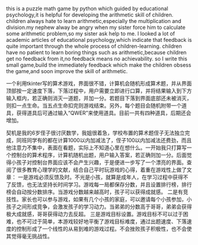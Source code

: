 this is a puzzle math game by python which guided by educational psychology,it is helpful for developing the arithmetic skill of children.
children always hate to learn arithmetic,especially the  multiplication and division.my nephew alway be angry when my sister force him to calculate some arithmetic problem,so
my sister ask help to me.
I looked a lot of academic articles of educational psychology,which indicate that feedback is quite important through the whole process of children-learning.
children have no patient to learn boring things such as arithmetic,because children get no feedback from it,no feedback means no achievability.
so I write this small game,build the immediately feedback which make the children obsess the game,and soon improve the skill of arithmetic.

一个利用tkinter写的算术游戏，界面很不错，计算机会随机形成算术题，并从界面顶部按一定速度下落，下落过程中，用户需要立即进行口算，并将结果输入到下方输入框内，若正确则消灭一道题，并加一分。若题目下落到界面底部还未被消灭，则扣一点生命。当五点生命扣完则游戏结束。另外，每个题目会随机附带一个道具，获得道具后可通过输入“QWER”来使用道具。目前一共有四种道具，后期还会增加。

契机是我的6岁侄子很讨厌数学，我姐很着急，学校布置的算术题侄子无法独立完成，同班同学有的都在计算1000以内加减法了，侄子100以内加减法还费劲，而且他注意力不集中，表面在看题，实际上不知道心里在想什么。一开始我只打算写一个控制台的算术程序，计算机随机出题，用户输入答案，若正确则加一分。后面觉得小孩子对控制台界面应该不会产生兴趣，于是便进一步写了一个漂亮的界面。查阅了很多教育心理学的文献，结合自己平时玩游戏的心得，着重在游戏性上做了文章：
一是游戏必须反馈及时。不光是小孩，就算是成年人，在学习过程中获得不了反馈，也无法坚持长时间学习。游戏每一局都保存分数，并且设置排行榜，排行榜会自动按分数排序。当游戏分数越来越高时，孩子可以获得成就感。
二是有竞技性。家长也可以参与游戏，如果有几个小孩的家庭，可以邀请每个小孩参加，小孩子之间形成竞争，会激发孩子的学习动力。当弟弟的分数高于哥哥，弟弟会获得极大成就感，哥哥获得动力去反超。
三是游戏目标设置。游戏目标不可以过于困难，也不可过于简单，本游戏较好地平衡了游戏目标难度，通过出题速度、下落速度的控制形成了一个线性的从易到难的游戏过程。不会挫败孩子积极性，也不会使其觉得毫无挑战性。
